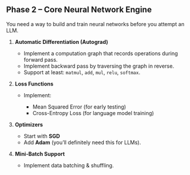 ## **Phase 2 – Core Neural Network Engine**

You need a way to build and train neural networks before you attempt an LLM.

1. **Automatic Differentiation (Autograd)**

   * Implement a computation graph that records operations during forward pass.
   * Implement backward pass by traversing the graph in reverse.
   * Support at least: `matmul`, `add`, `mul`, `relu`, `softmax`.

2. **Loss Functions**

   * Implement:

     * Mean Squared Error (for early testing)
     * Cross-Entropy Loss (for language model training)

3. **Optimizers**

   * Start with **SGD**
   * Add **Adam** (you’ll definitely need this for LLMs).

4. **Mini-Batch Support**

   * Implement data batching & shuffling.
